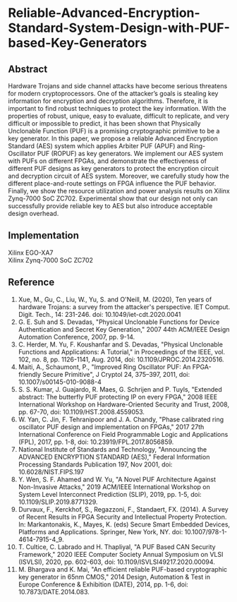 # Reliable-Advanced-Encryption-Standard-System-Design-with-PUF-based-Key-Generators

## Abstract
Hardware Trojans and side channel attacks have become serious threatens for modern cryptoprocessors. One of the attacker’s goals is stealing key information for encryption and decryption algorithms. Therefore, it is important to find robust techniques to protect the key information. With the properties of robust, unique, easy to evaluate, difficult to replicate, and very difficult or impossible to predict, it has been shown that Physically Unclonable Function (PUF) is a promising cryptographic primitive to be a key generator. In this paper, we propose a reliable Advanced Encryption Standard (AES) system which applies Arbiter PUF (APUF) and Ring-Oscillator PUF (ROPUF) as key generators. We implement our AES system with PUFs on different FPGAs, and demonstrate the effectiveness of different PUF designs as key generators to protect the encryption circuit and decryption circuit of AES system. Moreover, we carefully study how the different place-and-route settings on FPGA influence the PUF behavior. Finally, we show the resource utilization and power analysis results on Xilinx Zynq-7000 SoC ZC702. Experimental show that our design not only can successfully provide reliable key to AES but also introduce acceptable design overhead. 

## Implementation
Xilinx EGO-XA7 <br>
Xilinx Zynq-7000 SoC ZC702

## Reference
1. Xue, M., Gu, C., Liu, W., Yu, S. and O'Neill, M. (2020), Ten years of hardware Trojans: a survey from the attacker's perspective. IET Comput. Digit. Tech., 14: 231-246. doi: 10.1049/iet-cdt.2020.0041 
2. G. E. Suh and S. Devadas, "Physical Unclonable Functions for Device Authentication and Secret Key Generation," 2007 44th ACM/IEEE Design Automation Conference, 2007, pp. 9-14.
3. C. Herder, M. Yu, F. Koushanfar and S. Devadas, "Physical Unclonable Functions and Applications: A Tutorial," in Proceedings of the IEEE, vol. 102, no. 8, pp. 1126-1141, Aug. 2014, doi: 10.1109/JPROC.2014.2320516.
4. Maiti, A., Schaumont, P., "Improved Ring Oscillator PUF: An FPGA-friendly Secure Primitive", J Cryptol 24, 375–397, 2011, doi: 10.1007/s00145-010-9088-4
5. S. S. Kumar, J. Guajardo, R. Maes, G. Schrijen and P. Tuyls, "Extended abstract: The butterfly PUF protecting IP on every FPGA," 2008 IEEE International Workshop on Hardware-Oriented Security and Trust, 2008, pp. 67-70, doi: 10.1109/HST.2008.4559053.
6. W. Yan, C. Jin, F. Tehranipoor and J. A. Chandy, "Phase calibrated ring oscillator PUF design and implementation on FPGAs," 2017 27th International Conference on Field Programmable Logic and Applications (FPL), 2017, pp. 1-8, doi: 10.23919/FPL.2017.8056859.
7. National Institute of Standards and Technology, "Announcing the ADVANCED ENCRYPTION STANDARD (AES)," Federal Information Processing Standards Publication 197, Nov 2001, doi: 10.6028/NIST.FIPS.197
8. Y. Wen, S. F. Ahamed and W. Yu, "A Novel PUF Architecture Against Non-Invasive Attacks," 2019 ACM/IEEE International Workshop on System Level Interconnect Prediction (SLIP), 2019, pp. 1-5, doi: 10.1109/SLIP.2019.8771329.
9. Durvaux, F., Kerckhof, S., Regazzoni, F., Standaert, FX. (2014). A Survey of Recent Results in FPGA Security and Intellectual Property Protection. In: Markantonakis, K., Mayes, K. (eds) Secure Smart Embedded Devices, Platforms and Applications. Springer, New York, NY. doi: 10.1007/978-1-4614-7915-4_9.
10. T. Cultice, C. Labrado and H. Thapliyal, "A PUF Based CAN Security Framework," 2020 IEEE Computer Society Annual Symposium on VLSI (ISVLSI), 2020, pp. 602-603, doi: 10.1109/ISVLSI49217.2020.00094.
11. M. Bhargava and K. Mai, "An efficient reliable PUF-based cryptographic key generator in 65nm CMOS," 2014 Design, Automation & Test in Europe Conference & Exhibition (DATE), 2014, pp. 1-6, doi: 10.7873/DATE.2014.083.

